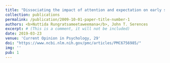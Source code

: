 ```yaml
---
title: "Dissociating the impact of attention and expectation on early sensory processing."
collection: publications
permalink: /publication/2009-10-01-paper-title-number-1
authors: <b>Nuttida Rungratsameetaweemana</b>, John T. Serences
excerpt: # (This is a comment, it will not be included)
date: 2019-03-23
venue: 'Current Opinion in Psychology, 29'
doi: "https://www.ncbi.nlm.nih.gov/pmc/articles/PMC6756985/"
img: ''
pub: 1
---
```




